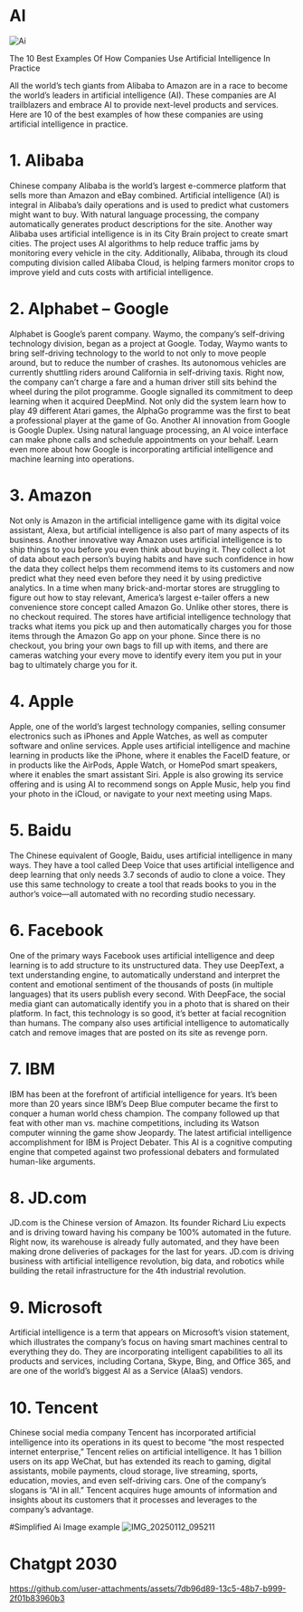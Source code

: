 # AI

![Ai](https://github.com/user-attachments/assets/2a7f7385-232e-4191-90c1-10097bcdf8af)


The 10 Best Examples Of How Companies Use Artificial Intelligence In Practice

All the world’s tech giants from Alibaba to Amazon are in a race to become the world’s leaders in artificial intelligence (AI). These companies are AI trailblazers and embrace AI to provide next-level products and services. Here are 10 of the best examples of how these companies are using artificial intelligence in practice.

# 1. Alibaba
Chinese company Alibaba is the world’s largest e-commerce platform that sells more than Amazon and eBay combined. Artificial intelligence (AI) is integral in Alibaba’s daily operations and is used to predict what customers might want to buy. With natural language processing, the company automatically generates product descriptions for the site. Another way Alibaba uses artificial intelligence is in its City Brain project to create smart cities. The project uses AI algorithms to help reduce traffic jams by monitoring every vehicle in the city. Additionally, Alibaba, through its cloud computing division called Alibaba Cloud, is helping farmers monitor crops to improve yield and cuts costs with artificial intelligence.

# 2. Alphabet – Google
Alphabet is Google’s parent company. Waymo, the company’s self-driving technology division, began as a project at Google. Today, Waymo wants to bring self-driving technology to the world to not only to move people around, but to reduce the number of crashes. Its autonomous vehicles are currently shuttling riders around California in self-driving taxis. Right now, the company can’t charge a fare and a human driver still sits behind the wheel during the pilot programme. Google signalled its commitment to deep learning when it acquired DeepMind. Not only did the system learn how to play 49 different Atari games, the AlphaGo programme was the first to beat a professional player at the game of Go. Another AI innovation from Google is Google Duplex. Using natural language processing, an AI voice interface can make phone calls and schedule appointments on your behalf. Learn even more about how Google is incorporating artificial intelligence and machine learning into operations.

# 3. Amazon
Not only is Amazon in the artificial intelligence game with its digital voice assistant, Alexa, but artificial intelligence is also part of many aspects of its business. Another innovative way Amazon uses artificial intelligence is to ship things to you before you even think about buying it. They collect a lot of data about each person’s buying habits and have such confidence in how the data they collect helps them recommend items to its customers and now predict what they need even before they need it by using predictive analytics. In a time when many brick-and-mortar stores are struggling to figure out how to stay relevant, America’s largest e-tailer offers a new convenience store concept called Amazon Go. Unlike other stores, there is no checkout required. The stores have artificial intelligence technology that tracks what items you pick up and then automatically charges you for those items through the Amazon Go app on your phone. Since there is no checkout, you bring your own bags to fill up with items, and there are cameras watching your every move to identify every item you put in your bag to ultimately charge you for it.

# 4. Apple
Apple, one of the world’s largest technology companies, selling consumer electronics such as iPhones and Apple Watches, as well as computer software and online services. Apple uses artificial intelligence and machine learning in products like the iPhone, where it enables the FaceID feature, or in products like the AirPods, Apple Watch, or HomePod smart speakers, where it enables the smart assistant Siri. Apple is also growing its service offering and is using AI to recommend songs on Apple Music, help you find your photo in the iCloud, or navigate to your next meeting using Maps.

# 5. Baidu
The Chinese equivalent of Google, Baidu, uses artificial intelligence in many ways. They have a tool called Deep Voice that uses artificial intelligence and deep learning that only needs 3.7 seconds of audio to clone a voice. They use this same technology to create a tool that reads books to you in the author’s voice—all automated with no recording studio necessary.

# 6. Facebook
One of the primary ways Facebook uses artificial intelligence and deep learning is to add structure to its unstructured data. They use DeepText, a text understanding engine, to automatically understand and interpret the content and emotional sentiment of the thousands of posts (in multiple languages) that its users publish every second. With DeepFace, the social media giant can automatically identify you in a photo that is shared on their platform. In fact, this technology is so good, it’s better at facial recognition than humans. The company also uses artificial intelligence to automatically catch and remove images that are posted on its site as revenge porn.

# 7. IBM
IBM has been at the forefront of artificial intelligence for years. It’s been more than 20 years since IBM’s Deep Blue computer became the first to conquer a human world chess champion. The company followed up that feat with other man vs. machine competitions, including its Watson computer winning the game show Jeopardy. The latest artificial intelligence accomplishment for IBM is Project Debater. This AI is a cognitive computing engine that competed against two professional debaters and formulated human-like arguments.

# 8. JD.com
JD.com is the Chinese version of Amazon. Its founder Richard Liu expects and is driving toward having his company be 100% automated in the future. Right now, its warehouse is already fully automated, and they have been making drone deliveries of packages for the last for years. JD.com is driving business with artificial intelligence revolution, big data, and robotics while building the retail infrastructure for the 4th industrial revolution.

# 9. Microsoft
Artificial intelligence is a term that appears on Microsoft’s vision statement, which illustrates the company’s focus on having smart machines central to everything they do. They are incorporating intelligent capabilities to all its products and services, including Cortana, Skype, Bing, and Office 365, and are one of the world’s biggest AI as a Service (AIaaS) vendors.

# 10. Tencent
Chinese social media company Tencent has incorporated artificial intelligence into its operations in its quest to become “the most respected internet enterprise,” Tencent relies on artificial intelligence. It has 1 billion users on its app WeChat, but has extended its reach to gaming, digital assistants, mobile payments, cloud storage, live streaming, sports, education, movies, and even self-driving cars. One of the company’s slogans is “AI in all.” Tencent acquires huge amounts of information and insights about its customers that it processes and leverages to the company’s advantage.



#Simplified Ai Image example 
![IMG_20250112_095211](https://github.com/user-attachments/assets/41d77e71-44bb-47b6-aca3-b081f7fab7bb)





# Chatgpt 2030


https://github.com/user-attachments/assets/7db96d89-13c5-48b7-b999-2f01b83960b3



